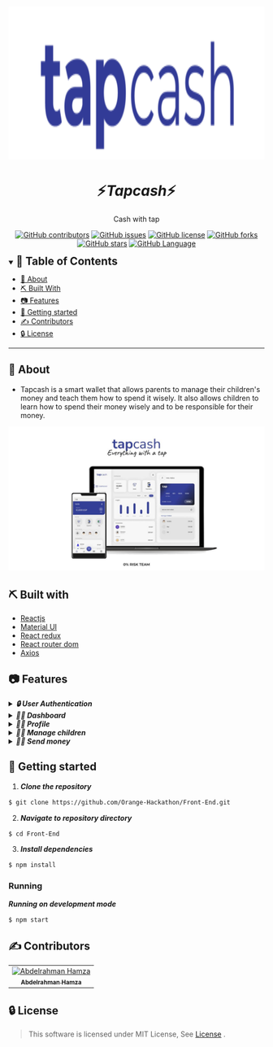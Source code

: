 <div align="center">
<img height="300" src="./screenshots/Blue logo.svg">
<h1/>
</div>

<div align="center">
    <h1 align='center'>⚡️<i>Tapcash</i>⚡️</h1>
    <p> Cash with tap </p>
</div>

<div align="center">

[![GitHub contributors](https://img.shields.io/github/contributors/Orange-Hackathon/Front-End)](https://github.com/Orange-Hackathon/Front-End/contributors)
[![GitHub issues](https://img.shields.io/github/issues/Orange-Hackathon/Front-End)](https://github.com/Orange-Hackathon/Front-End/issues)
[![GitHub license](https://img.shields.io/github/license/Orange-Hackathon/Front-End)](https://github.com/Orange-Hackathon/Front-End/blob/master/LICENSE)
[![GitHub forks](https://img.shields.io/github/forks/Orange-Hackathon/Front-End)](https://github.com/Orange-Hackathon/Front-End/network)
[![GitHub stars](https://img.shields.io/github/stars/Orange-Hackathon/Front-End)](https://github.com/Orange-Hackathon/Front-End/stargazers)
[![GitHub Language](https://img.shields.io/github/languages/top/Orange-Hackathon/Front-End)](https://img.shields.io/github/languages/count/Orange-Hackathon/Front-End)

</div>

<details open="open">
<summary>
<h2 style="display:inline">📝 Table of Contents</h2>
</summary>

- [📑 About](#about)
- [⛏️ Built With](#built-with)
- [📷 Features](#features)
- [🏁 Getting started](#getting-started)
- [✍️ Contributors](#contributors)
- [🔒 License](#license)

</details>

---

## 📑 About

- Tapcash is a smart wallet that allows parents to manage their children's money and teach them how to spend it wisely. It also allows children to learn how to spend their money wisely and to be responsible for their money.


<img src="./screenshots/tabcash.jpg">


## ⛏️ Built with

- [Reactjs](https://reactjs.org/)
- [Material UI](https://mui.com/)
- [React redux](https://react-redux.js.org/)
- [React router dom](https://reactrouter.com/en/main)
- [Axios](https://axios-http.com/docs/intro)

## 📷 Features

<details>
<summary>
<h4 style="display:inline">
<strong><em>🔒 User Authentication</em></strong></h4>
</summary>

- Sign up
- Login in
- Forget Pin

<img src="./screenshots/Sign up 1.png">
<img src="./screenshots/Sign up 2.png">
<img src="./screenshots/Confirm PIN.png">
<img src="./screenshots/Login.png">
<img src="./screenshots/reset PIN 1.png">
<img src="./screenshots/reset PIN 2.png">
<img src="./screenshots/reset PIN 3.png">

</details>

<details>
<summary>
<h4 style="display:inline">
<strong><em> 🙍‍♂️ Dashboard </em></strong></h4>
</summary>

- Your Balance
- Send money
- Payments
- Insights
- Transactions
- Manage children

<img src="./screenshots/dashboard.png"/>


</details>

<details>
<summary>
<h4 style="display:inline">
<strong><em> 🙍‍♂️ Profile</em></strong></h4>
</summary>

- Your Information


<img src="./screenshots/My Profile.png"/>

</details>

<details>
<summary>
<h4 style="display:inline">
<strong><em> 🙍‍♂️ Manage children</em></strong></h4>
</summary>

- Balance
- Limit
- Allowance
- Manage categories
- Recent transactions


<img src="./screenshots/manage children.png"/>

</details>

<details>
<summary>
<h4 style="display:inline">
<strong><em> 🙍‍♂️ Send money</em></strong></h4>
</summary>

- Balance
- Limit
- Allowance
- Manage categories
- Recent transactions


<img src="./screenshots/send 1.png"/>
<img src="./screenshots/send 2.png"/>
<img src="./screenshots/send 3.png"/>

</details>


## 🏁 Getting started

1. **_Clone the repository_**

```sh
$ git clone https://github.com/Orange-Hackathon/Front-End.git
```

2. **_Navigate to repository directory_**

```sh
$ cd Front-End
```

3. **_Install dependencies_**

```sh
$ npm install
```

### Running

**_Running on development mode_**

```sh
$ npm start
```
## ✍️ Contributors

<table>
  <tr>

<td align="center">
<a href="https://github.com/Abd-ELrahmanHamza" target="_black">
<img src="https://avatars.githubusercontent.com/u/68310502?v=4" width="150px;" alt="Abdelrahman Hamza"/><br /><sub><b>Abdelrahman Hamza</b></sub></a><br />
</td>
</tr>
</table>

## 🔒 License <a name = "license"></a>

> This software is licensed under MIT License, See [License](https://github.com/Orange-Hackathon/Front-End/blob/main/LICENSE) .

